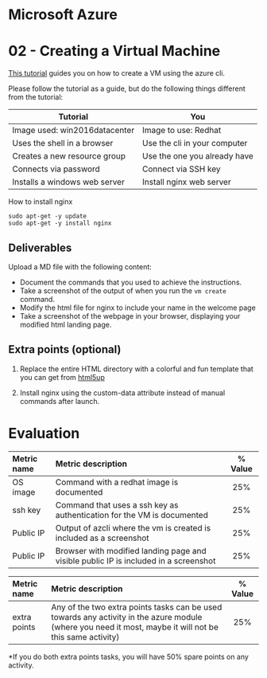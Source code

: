 # Microsoft Azure
# 02 - Creating a Virtual Machine


[This tutorial](https://docs.microsoft.com/en-us/azure/virtual-machines/windows/quick-create-cli) guides you on how to create a VM using the azure cli.

Please follow the tutorial as a guide, but do the following things different from the tutorial:

| Tutorial | You| 
| - | - |
| Image used: win2016datacenter | Image to use: Redhat|
| Uses the shell in a browser | Use the cli in your computer |
| Creates a new resource group | Use the one you already have |
| Connects via password| Connect via SSH key |
| Installs a windows web server | Install nginx web server |

How to install nginx
```
sudo apt-get -y update
sudo apt-get -y install nginx
```

## Deliverables

Upload a MD file with the following content:

* Document the commands that you used to achieve the instructions.
* Take a screenshot of the output of when you run the `vm create` command.
* Modify the html file for nginx to include your name in the welcome page
* Take a screenshot of the webpage in your browser, displaying your modified html landing page.

## Extra points (optional)

1. Replace the entire HTML directory with a colorful and fun template that you can get from [html5up](https://html5up.net/)

2. Install nginx using the custom-data attribute instead of manual commands after launch.

# Evaluation

| Metric name        | Metric description                                | % Value |
|:------------------ |:--------------------------------------------------|:--:|
| OS image  | Command with a redhat image is documented| 25% |
| ssh key | Command that uses a ssh key as authentication for the VM is documented | 25% |
| Public IP | Output of azcli where the vm is created is included as a screenshot | 25%|
| Public IP | Browser with modified landing page and visible public IP is included in a screenshot | 25%|


| Metric name        | Metric description                                | % Value |
|:------------------ |:--------------------------------------------------|:--:|
| extra points  | Any of the two extra points tasks can be used towards any activity in the azure module (where you need it most, maybe it will not be this same activity) | 25% |

*If you do both extra points tasks, you will have 50% spare points on any activity.

